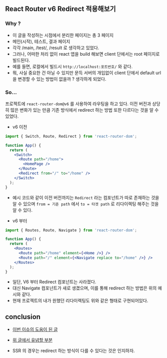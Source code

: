 ## React Router v6 Redirect 적용해보기

### Why ?

- 이 글을 작성하는 시점에서 분리한 페이지는 총 3 페이지
- 메인(시작), 테스트, 결과 페이지
- 각각 /main, /test/, /result 로 생각하고 있었다.
- 그러나, 어떠한 처리 없이 react 앱을 build 해보면 client 단에서는 root 페이지로 빌드된다.
- 예를 들면, 로컬에서 빌드시 `http://localhost:포트번호/` 와 같다.
- 뭐, 사실 중요한 건 아닐 수 있지만 문득 서버의 개입없이 client 단에서 default url 을 변경할 수 있는 방법이 없을까 ? 생각하게 되었다.

### So...

프로젝트에 `react-router-dom@v6` 를 사용하여 라우팅을 하고 있다. 이전 버전과 상당히 많은 변화가 있는 만큼 기존 방식에서 redirect 하는 방법 또한 다르다는 것을 알 수 있었다.

- v6 이전

```jsx
import { Switch, Route, Redirect } from 'react-router-dom';

function App() {
  return (
    <Switch>
      <Route path="/home">
        <HomePage />
      </Route>
      <Redirect from="/" to="/home" />
    </Switch>
  );
}
```

- 예시 코드와 같이 이전 버전까지는 `Redirect` 라는 컴포넌트가 따로 존재하는 것을 알 수 있으며 `from = 기준 path` 에서 `to = 타겟 path` 로 리다이렉팅 해주는 것을 알 수 있다.

* v6 부터

```jsx
import { Routes, Route, Navigate } from 'react-router-dom';

function App() {
  return (
    <Routes>
      <Route path="/home" element={<Home />} />
      <Route path="/" element={<Navigate replace to="/home" />} />
    </Routes>
  );
}
```

- 일단, V6 부터 Redirect 컴포넌트는 사라졌다.
- 대신 Navigate 컴포넌트가 새로 생겼으며, 이를 통해 redirect 하는 방법은 위의 예시와 같다.
- 현재 프로젝트의 내가 원했던 리다이렉팅도 위와 같은 형태로 구현되어있다.

## conclusion

- [이번 이슈의 도움이 된 글](https://gist.github.com/mjackson/b5748add2795ce7448a366ae8f8ae3bb#not-server-rendering)

- [위 글에서 유념할 부분](https://gist.github.com/mjackson/b5748add2795ce7448a366ae8f8ae3bb#notes-on-the-navigate-api)

- SSR 의 경우는 redirect 하는 방식이 다를 수 있다는 것은 인지하자.

